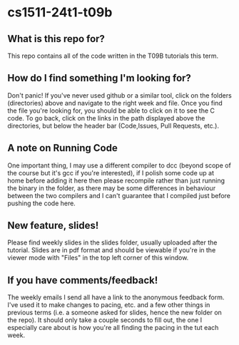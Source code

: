 # cs1511-24t1-t09b
## What is this repo for?
This repo contains all of the code written in the T09B tutorials this term.

## How do I find something I'm looking for?
Don't panic! If you've never used github or a similar tool, click on the folders (directories) above and navigate to the right week and file. Once you find the file you're looking for, you should be able to click on it to see the C code.
To go back, click on the links in the path displayed above the directories, but below the header bar (Code,Issues, Pull Requests, etc.).

## A note on Running Code
One important thing, I may use a different compiler to dcc (beyond scope of the course but it's gcc if you're interested), if I polish some code up at home before adding it here then please recompile rather than just running the binary in the folder, as there may be some differences in behaviour between the two compilers and I can't guarantee that I compiled just before pushing the code here.

## New feature, slides!
Please find weekly slides in the slides folder, usually uploaded after the tutorial. 
Slides are in pdf format and should be viewable if you're in the viewer mode with "Files" in the top left corner of this window.

## If you have comments/feedback!
The weekly emails I send all have a link to the anonymous feedback form. I've used it to make changes to pacing, etc. and a few other things in previous terms (i.e. a someone asked for slides, hence the new folder on the repo).
It should only take a couple seconds to fill out, the one I especially care about is how you're all finding the pacing in the tut each week.
